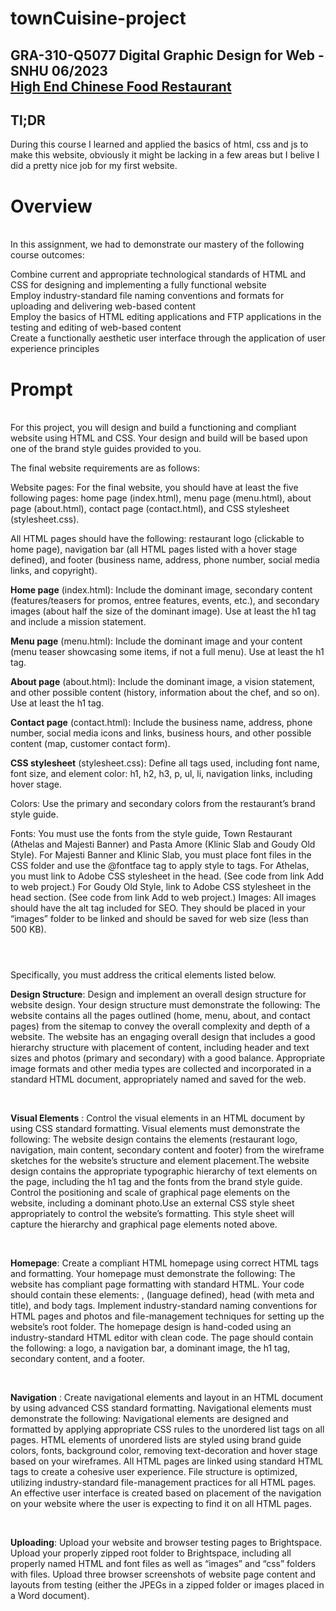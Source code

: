# townCuisine-project
<h2>
GRA-310-Q5077 Digital Graphic Design for Web - SNHU 06/2023<br>
  <a href="https://jayrocca.github.io/townCuisine-project/"> High End Chinese Food Restaurant</a>
</h2>

<h2>Tl;DR</h2>
During this course I learned and applied the basics of html, css and js to make this website, 
obviously it might be lacking in a few areas but I belive I did a pretty nice job for my first website.

<h1>Overview</h1><br>
In this assignment, we had to demonstrate our mastery of the following course outcomes:

Combine current and appropriate technological standards of HTML and CSS for designing and implementing a fully functional website<br>
Employ industry-standard file naming conventions and formats for uploading and delivering web-based content<br>
Employ the basics of HTML editing applications and FTP applications in the testing and editing of web-based content<br>
Create a functionally aesthetic user interface through the application of user experience principles<br>

<h1>Prompt</h1><br>
For this project, you will design and build a functioning and compliant website using HTML and CSS. Your design and build will be based upon one of the brand style guides provided to you.

The final website requirements are as follows:

Website pages: For the final website, you should have at least the five following pages: home page (index.html), menu page (menu.html), 
about page (about.html), contact page (contact.html), and CSS stylesheet (stylesheet.css).

All HTML pages should have the following: restaurant logo (clickable to home page), navigation bar (all HTML pages listed with a hover stage defined), 
and footer (business name, address, phone number, social media links, and copyright).

**Home page** (index.html): Include the dominant image, secondary content (features/teasers for promos, entree features, events, etc.), 
and secondary images (about half the size of the dominant image). Use at least the h1 tag and include a mission statement.
  
**Menu page** (menu.html): Include the dominant image and your content (menu teaser showcasing some items, if not a full menu). Use at least the h1 tag.
  
**About page** (about.html): Include the dominant image, a vision statement, and other possible content (history, information about the chef, and so on). Use at least the h1 tag.
  
**Contact page** (contact.html): Include the business name, address, phone number, social media icons and links, business hours, and other possible content (map, customer contact form).
  
**CSS stylesheet** (stylesheet.css): Define all tags used, including font name, font size, and element color: h1, h2, h3, p, ul, li, navigation links, including hover stage.
  
Colors: Use the primary and secondary colors from the restaurant’s brand style guide.
  
Fonts: You must use the fonts from the style guide, Town Restaurant (Athelas and Majesti Banner) and Pasta Amore (Klinic Slab and Goudy Old Style). 
 For Majesti Banner and Klinic Slab, you must place font files in the CSS folder and use the @fontface tag to apply style to tags. 
 For Athelas, you must link to Adobe CSS stylesheet in the head. (See code from link Add to web project.) 
 For Goudy Old Style, link to Adobe CSS stylesheet in the head section. (See code from link Add to web project.)
Images: All images should have the alt tag included for SEO. They should be placed in your “images” folder to be linked and should be saved for web size (less than 500 KB).
 
 <h1></h1><br>
Specifically, you must address the critical elements listed below.<br>

**Design Structure**: Design and implement an overall design structure for website design. Your design structure must demonstrate the following:
The website contains all the pages outlined (home, menu, about, and contact pages) from the sitemap to convey the overall complexity and depth of a website.
The website has an engaging overall design that includes a good hierarchy structure with placement of content, including header and text sizes 
and photos (primary and secondary) with a good balance.
Appropriate image formats and other media types are collected and incorporated in a standard HTML document, appropriately named and saved for the web.

<br>

**Visual Elements** : Control the visual elements in an HTML document by using CSS standard formatting. Visual elements must demonstrate the following:
The website design contains the elements (restaurant logo, navigation, main content, secondary content and footer) from the wireframe sketches for the website’s structure 
and element placement.The website design contains the appropriate typographic hierarchy of text elements on the page, including the h1 tag and the fonts from the brand style guide.
Control the positioning and scale of graphical page elements on the website, including a dominant photo.Use an external CSS style sheet appropriately to control the website’s formatting. 
This style sheet will capture the hierarchy and graphical page elements noted above.

<br>

  **Homepage**: Create a compliant HTML homepage using correct HTML tags and formatting. Your homepage must demonstrate the following:
The website has compliant page formatting with standard HTML. Your code should contain these elements: <!DOCTYPE html>, <html> (language defined), 
head (with meta and title), and body tags. Implement industry-standard naming conventions for HTML pages and photos and file-management techniques for setting up the website’s root folder.
The homepage design is hand-coded using an industry-standard HTML editor with clean code. 
The page should contain the following: a logo, a navigation bar, a dominant image, the h1 tag, secondary content, and a footer.
  
<br>
  
  **Navigation** : Create navigational elements and layout in an HTML document by using advanced CSS standard formatting. Navigational elements must demonstrate the following:
Navigational elements are designed and formatted by applying appropriate CSS rules to the unordered list tags on all pages.
HTML elements of unordered lists are styled using brand guide colors, fonts, background color, removing text-decoration and hover stage based on your wireframes.
All HTML pages are linked using standard HTML tags to create a cohesive user experience.
File structure is optimized, utilizing industry-standard file-management practices for all HTML pages.
An effective user interface is created based on placement of the navigation on your website where the user is expecting to find it on all HTML pages.
  
<br>
  
  **Uploading**: Upload your website and browser testing pages to Brightspace.
Upload your properly zipped root folder to Brightspace, including all properly named HTML and font files as well as “images” and “css” folders with files.
Upload three browser screenshots of website page content and layouts from testing (either the JPEGs in a zipped folder or images placed in a Word document).
